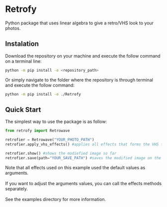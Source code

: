 # Retrofy

Python package that uses linear algebra to give a retro/VHS look to your photos.

## Instalation

Download the repository on your machine and execute the follow command on a terminal line:

```bash
python -m pip install -e <repository_path>
```

Or simply navigate to the folder where the repository is through terminal and execute the follow command:

```bash
python -m pip install -e ./Retrofy
```

## Quick Start

The simplest way to use the package is as follow:

```python
from retrofy import Retrowave

retrofier = Retrowave("YOUR_PHOTO_PATH")
retrofier.apply_vhs_effects() #applies all effects that forms the VHS filter

retrofier.show() #shows the modiefied image so far
retrofier.save(path="YOUR_SAVE_PATH") #saves the modified image on the selected path
```

Note that all effects used on this example used the default values as arguments. <br /><br /> If you want to adjust the arguments values, you can call the effects methods separately. <br /><br />
See the examples directory for more information.
